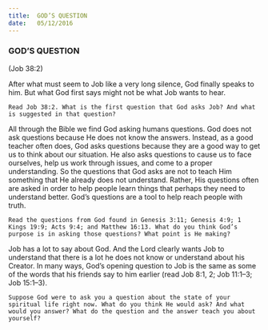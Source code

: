 ```yaml
---
title:  GOD’S QUESTION
date:   05/12/2016
---
```


### GOD’S QUESTION

(Job 38:2)

After what must seem to Job like a very long silence, God finally speaks to him. But what God first says might not be what Job wants to hear. 

`Read Job 38:2. What is the first question that God asks Job? And what is suggested in that question?` 

All through the Bible we find God asking humans questions. God does not ask questions because He does not know the answers. Instead, as a good teacher often does, God asks questions because they are a good way to get us to think about our situation. He also asks questions to cause us to face ourselves, help us work through issues, and come to a proper understanding. So the questions that God asks are not to teach Him something that He already does not understand. Rather, His questions often are asked in order to help people learn things that perhaps they need to understand better. God’s questions are a tool to help reach people with truth.

`Read the questions from God found in Genesis 3:11; Genesis 4:9; 1 Kings 19:9; Acts 9:4; and Matthew 16:13. What do you think God’s purpose is in asking those questions? What point is He making?` 

Job has a lot to say about God. And the Lord clearly wants Job to understand that there is a lot he does not know or understand about his Creator. In many ways, God’s opening question to Job is the same as some of the words that his friends say to him earlier (read Job 8:1, 2; Job 11:1–3; Job 15:1–3). 

`Suppose God were to ask you a question about the state of your spiritual life right now. What do you think He would ask? And what would you answer? What do the question and the answer teach you about yourself?`